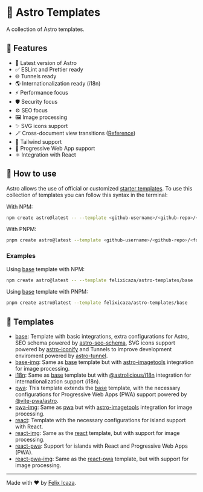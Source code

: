 # 🚀 Astro Templates

A collection of Astro templates.

## 👀 Features

- 🚀 Latest version of Astro
- ✅ ESLint and Prettier ready
- 🌐 Tunnels ready
- 🌎 Internationalization ready (i18n)
- ⚡ Performance focus
- 🛡️ Security focus
- ⚙️ SEO focus
- 🖼️ Image processing
- ✨ SVG icons support
- 🪄 Cross-document view transitions ([Reference](https://developer.chrome.com/docs/web-platform/view-transitions/cross-document))
- 💅 Tailwind support
- 📱 Progressive Web App support
- ⚛ Integration with React

## 🤔 How to use

Astro allows the use of official or customized [starter templates](https://docs.astro.build/en/install/auto/#starter-templates). To use this collection of templates you can follow this syntax in the terminal:

With NPM:

```bash
npm create astro@latest -- --template <github-username>/<github-repo>/<folder>
```

With PNPM:

```bash
pnpm create astro@latest --template <github-username>/<github-repo>/<folder>
```

### Examples

Using [base](./base) template with NPM:

```bash
npm create astro@latest -- --template felixicaza/astro-templates/base
```

Using [base](./base) template with PNPM:

```bash
pnpm create astro@latest --template felixicaza/astro-templates/base
```

## 📖 Templates

- [base](./base): Template with basic integrations, extra configurations for Astro, SEO schema powered by [astro-seo-schema](https://github.com/codiume/orbit/tree/main/packages/astro-seo-schema), SVG icons support powered by [astro-iconify](https://github.com/manuelmeister/astro-iconify) and Tunnels to improve development enviroment powered by [astro-tunnel](https://github.com/morinokami/astro-tunnel).
- [base-img](./base-img): Same as [base](./base) template but with [astro-imagetools](https://github.com/RafidMuhymin/astro-imagetools) integration for image processing.
- [i18n](./i18n): Same as [base](./base) template but with [@astrolicious/i18n](https://github.com/astrolicious/i18n) integration for internationalization support (i18n).
- [pwa](./pwa): This template extends the [base](./base) template, with the necessary configurations for Progressive Web Apps (PWA) support powered by [@vite-pwa/astro](https://github.com/vite-pwa/astro).
- [pwa-img](./pwa-img): Same as [pwa](./pwa) but with [astro-imagetools](https://github.com/RafidMuhymin/astro-imagetools) integration for image processing.
- [react](./react/): Template with the necessary configurations for island support with React.
- [react-img](./react-img/): Same as the [react](./react) template, but with support for image processing.
- [react-pwa](./react-pwa/): Support for islands with React and Progressive Web Apps (PWA).
- [react-pwa-img](./react-pwa-img/): Same as the [react-pwa](./react-pwa) template, but with support for image processing.

---

Made with ❤️ by [Felix Icaza](https://felixicaza.com).
